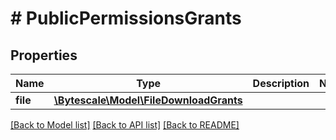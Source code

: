 # # PublicPermissionsGrants

## Properties

Name | Type | Description | Notes
------------ | ------------- | ------------- | -------------
**file** | [**\Bytescale\Model\FileDownloadGrants**](FileDownloadGrants.md) |  |

[[Back to Model list]](../../README.md#models) [[Back to API list]](../../README.md#endpoints) [[Back to README]](../../README.md)
